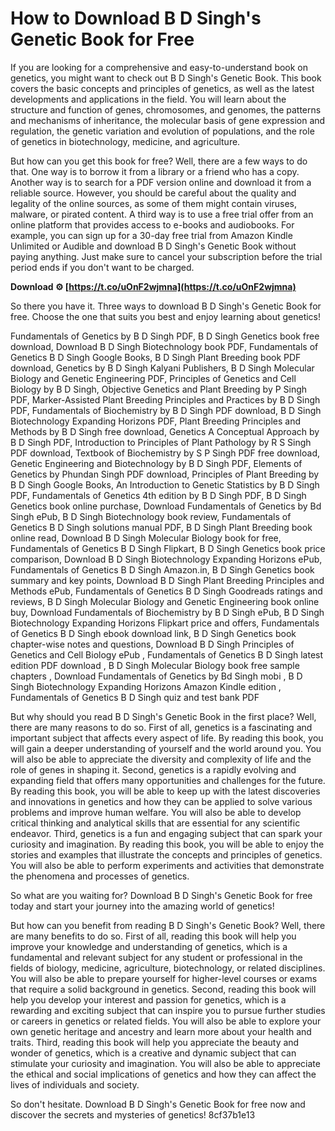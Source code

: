 
 
# How to Download B D Singh's Genetic Book for Free
 
If you are looking for a comprehensive and easy-to-understand book on genetics, you might want to check out B D Singh's Genetic Book. This book covers the basic concepts and principles of genetics, as well as the latest developments and applications in the field. You will learn about the structure and function of genes, chromosomes, and genomes, the patterns and mechanisms of inheritance, the molecular basis of gene expression and regulation, the genetic variation and evolution of populations, and the role of genetics in biotechnology, medicine, and agriculture.
 
But how can you get this book for free? Well, there are a few ways to do that. One way is to borrow it from a library or a friend who has a copy. Another way is to search for a PDF version online and download it from a reliable source. However, you should be careful about the quality and legality of the online sources, as some of them might contain viruses, malware, or pirated content. A third way is to use a free trial offer from an online platform that provides access to e-books and audiobooks. For example, you can sign up for a 30-day free trial from Amazon Kindle Unlimited or Audible and download B D Singh's Genetic Book without paying anything. Just make sure to cancel your subscription before the trial period ends if you don't want to be charged.
 
**Download ⚙ [https://t.co/uOnF2wjmna](https://t.co/uOnF2wjmna)**


 
So there you have it. Three ways to download B D Singh's Genetic Book for free. Choose the one that suits you best and enjoy learning about genetics!
 
Fundamentals of Genetics by B D Singh PDF,  B D Singh Genetics book free download,  Download B D Singh Biotechnology book PDF,  Fundamentals of Genetics B D Singh Google Books,  B D Singh Plant Breeding book PDF download,  Genetics by B D Singh Kalyani Publishers,  B D Singh Molecular Biology and Genetic Engineering PDF,  Principles of Genetics and Cell Biology by B D Singh,  Objective Genetics and Plant Breeding by P Singh PDF,  Marker-Assisted Plant Breeding Principles and Practices by B D Singh PDF,  Fundamentals of Biochemistry by B D Singh PDF download,  B D Singh Biotechnology Expanding Horizons PDF,  Plant Breeding Principles and Methods by B D Singh free download,  Genetics A Conceptual Approach by B D Singh PDF,  Introduction to Principles of Plant Pathology by R S Singh PDF download,  Textbook of Biochemistry by S P Singh PDF free download,  Genetic Engineering and Biotechnology by B D Singh PDF,  Elements of Genetics by Phundan Singh PDF download,  Principles of Plant Breeding by B D Singh Google Books,  An Introduction to Genetic Statistics by B D Singh PDF,  Fundamentals of Genetics 4th edition by B D Singh PDF,  B D Singh Genetics book online purchase,  Download Fundamentals of Genetics by Bd Singh ePub,  B D Singh Biotechnology book review,  Fundamentals of Genetics B D Singh solutions manual PDF,  B D Singh Plant Breeding book online read,  Download B D Singh Molecular Biology book for free,  Fundamentals of Genetics B D Singh Flipkart,  B D Singh Genetics book price comparison,  Download B D Singh Biotechnology Expanding Horizons ePub,  Fundamentals of Genetics B D Singh Amazon.in,  B D Singh Genetics book summary and key points,  Download B D Singh Plant Breeding Principles and Methods ePub,  Fundamentals of Genetics B D Singh Goodreads ratings and reviews,  B D Singh Molecular Biology and Genetic Engineering book online buy,  Download Fundamentals of Biochemistry by B D Singh ePub,  B D Singh Biotechnology Expanding Horizons Flipkart price and offers,  Fundamentals of Genetics B D Singh ebook download link,  B D Singh Genetics book chapter-wise notes and questions,  Download B D Singh Principles of Genetics and Cell Biology ePub ,  Fundamentals of Genetics B D Singh latest edition PDF download ,  B D Singh Molecular Biology book free sample chapters ,  Download Fundamentals of Genetics by Bd Singh mobi ,  B D Singh Biotechnology Expanding Horizons Amazon Kindle edition ,  Fundamentals of Genetics B D Singh quiz and test bank PDF
  
But why should you read B D Singh's Genetic Book in the first place? Well, there are many reasons to do so. First of all, genetics is a fascinating and important subject that affects every aspect of life. By reading this book, you will gain a deeper understanding of yourself and the world around you. You will also be able to appreciate the diversity and complexity of life and the role of genes in shaping it. Second, genetics is a rapidly evolving and expanding field that offers many opportunities and challenges for the future. By reading this book, you will be able to keep up with the latest discoveries and innovations in genetics and how they can be applied to solve various problems and improve human welfare. You will also be able to develop critical thinking and analytical skills that are essential for any scientific endeavor. Third, genetics is a fun and engaging subject that can spark your curiosity and imagination. By reading this book, you will be able to enjoy the stories and examples that illustrate the concepts and principles of genetics. You will also be able to perform experiments and activities that demonstrate the phenomena and processes of genetics.
 
So what are you waiting for? Download B D Singh's Genetic Book for free today and start your journey into the amazing world of genetics!
  
But how can you benefit from reading B D Singh's Genetic Book? Well, there are many benefits to do so. First of all, reading this book will help you improve your knowledge and understanding of genetics, which is a fundamental and relevant subject for any student or professional in the fields of biology, medicine, agriculture, biotechnology, or related disciplines. You will also be able to prepare yourself for higher-level courses or exams that require a solid background in genetics. Second, reading this book will help you develop your interest and passion for genetics, which is a rewarding and exciting subject that can inspire you to pursue further studies or careers in genetics or related fields. You will also be able to explore your own genetic heritage and ancestry and learn more about your health and traits. Third, reading this book will help you appreciate the beauty and wonder of genetics, which is a creative and dynamic subject that can stimulate your curiosity and imagination. You will also be able to appreciate the ethical and social implications of genetics and how they can affect the lives of individuals and society.
 
So don't hesitate. Download B D Singh's Genetic Book for free now and discover the secrets and mysteries of genetics!
 8cf37b1e13
 
